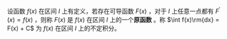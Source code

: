 设函数 $f(x)$ 在区间 $I$ 上有定义，若存在可导函数 $F(x)$ ，对于 $I$ 上任意一点都有 $F^{'}(x) = f(x)$ ，则称 $F(x)$ 是 $f(x)$ 在区间 $I$ 上的一个**原函数** 。称 $\int f(x)\rm{dx} = F(x) + C$ 为 $f(x)$ 在区间 $I$ 上的不定积分。